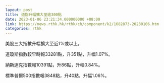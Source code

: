 ```yaml
---
layout: post
title: 道指升幅擴大至逾300點
date: 2023-01-06 23:21:34.000000000 +08:00
link: https://news.rthk.hk/rthk/ch/component/k2/1682873-20230106.htm
categories: rthk
---
```


美股三大指數升幅擴大至近1%或以上。

道瓊斯指數較早時報33281點，升351點，升幅1.07%。

納斯達克指數報10391點，升86點，升幅0.84%。

標準普爾500指數報3848點，升40點，升幅1.06%。
